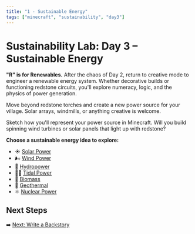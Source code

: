 ```yaml
---
title: "1 - Sustainable Energy"
tags: ["minecraft", "sustainability", "day3"]
---
```


# Sustainability Lab: Day 3 – Sustainable Energy

**"R" is for Renewables.** After the chaos of Day 2, return to creative mode to engineer a renewable energy system. Whether decorative builds or functioning redstone circuits, you'll explore numeracy, logic, and the physics of power generation.

Move beyond redstone torches and create a new power source for your village. Solar arrays, windmills, or anything creative is welcome.

Sketch how you'll represent your power source in Minecraft. Will you build spinning wind turbines or solar panels that light up with redstone?

**Choose a sustainable energy idea to explore:**

- ☀️ [Solar Power](/sustainability_lab/Day-3/02_solar)
- 🌬️ [Wind Power](/sustainability_lab/Day-3/03_wind)
- 🌊 [Hydropower](/sustainability_lab/Day-3/04_hydro)
- 🌊🌊 [Tidal Power](/sustainability_lab/Day-3/08_tidal)
- 🌱 [Biomass](/sustainability_lab/Day-3/05_biomass)
- 🌋 [Geothermal](/sustainability_lab/Day-3/06_geothermal)
- ⚛️ [Nuclear Power](/sustainability_lab/Day-3/07_nuclear)

## Next Steps

➡️ [Next: Write a Backstory](/sustainability_lab/Day-3/01_backstory)
